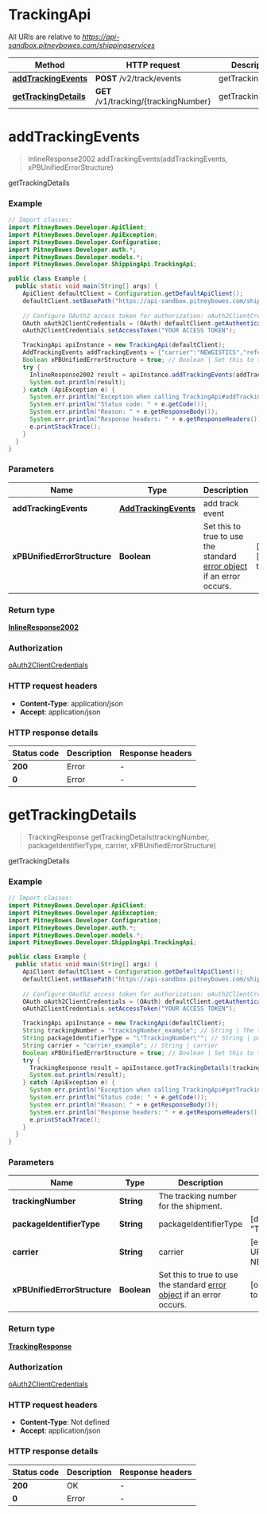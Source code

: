 # TrackingApi

All URIs are relative to *https://api-sandbox.pitneybowes.com/shippingservices*

Method | HTTP request | Description
------------- | ------------- | -------------
[**addTrackingEvents**](TrackingApi.md#addTrackingEvents) | **POST** /v2/track/events | getTrackingDetails
[**getTrackingDetails**](TrackingApi.md#getTrackingDetails) | **GET** /v1/tracking/{trackingNumber} | getTrackingDetails


<a name="addTrackingEvents"></a>
# **addTrackingEvents**
> InlineResponse2002 addTrackingEvents(addTrackingEvents, xPBUnifiedErrorStructure)

getTrackingDetails

### Example
```java
// Import classes:
import PitneyBowes.Developer.ApiClient;
import PitneyBowes.Developer.ApiException;
import PitneyBowes.Developer.Configuration;
import PitneyBowes.Developer.auth.*;
import PitneyBowes.Developer.models.*;
import PitneyBowes.Developer.ShippingApi.TrackingApi;

public class Example {
  public static void main(String[] args) {
    ApiClient defaultClient = Configuration.getDefaultApiClient();
    defaultClient.setBasePath("https://api-sandbox.pitneybowes.com/shippingservices");
    
    // Configure OAuth2 access token for authorization: oAuth2ClientCredentials
    OAuth oAuth2ClientCredentials = (OAuth) defaultClient.getAuthentication("oAuth2ClientCredentials");
    oAuth2ClientCredentials.setAccessToken("YOUR ACCESS TOKEN");

    TrackingApi apiInstance = new TrackingApi(defaultClient);
    AddTrackingEvents addTrackingEvents = {"carrier":"NEWGISTICS","references":[{"referenceType":"package","referenceValue":"1Z00","events":[{"eventCode":"DPB","carrierEventCode":"DOAC","eventDate":"2020-04-18","eventTime":"12:48:10","eventTimeOffset":"-06:00","eventCity":"Decatur","eventStateOrProvince":"IL","postalCode":"62521","country":"US"}]},{"referenceType":"package","referenceValue":"3Z30","events":[{"eventCode":"DPB","carrierEventCode":"DOAC","eventDate":"2020-04-18","eventTime":"12:50:00","eventTimeOffset":"-06:00","eventCity":"Decatur","eventStateOrProvince":"IL","postalCode":"62521","country":"US"}]}]}; // AddTrackingEvents | add track event
    Boolean xPBUnifiedErrorStructure = true; // Boolean | Set this to true to use the standard [error object](https://shipping.pitneybowes.com/reference/error-object.html#standard-error-object) if an error occurs.
    try {
      InlineResponse2002 result = apiInstance.addTrackingEvents(addTrackingEvents, xPBUnifiedErrorStructure);
      System.out.println(result);
    } catch (ApiException e) {
      System.err.println("Exception when calling TrackingApi#addTrackingEvents");
      System.err.println("Status code: " + e.getCode());
      System.err.println("Reason: " + e.getResponseBody());
      System.err.println("Response headers: " + e.getResponseHeaders());
      e.printStackTrace();
    }
  }
}
```

### Parameters

Name | Type | Description  | Notes
------------- | ------------- | ------------- | -------------
 **addTrackingEvents** | [**AddTrackingEvents**](AddTrackingEvents.md)| add track event |
 **xPBUnifiedErrorStructure** | **Boolean**| Set this to true to use the standard [error object](https://shipping.pitneybowes.com/reference/error-object.html#standard-error-object) if an error occurs. | [optional] [default to true]

### Return type

[**InlineResponse2002**](InlineResponse2002.md)

### Authorization

[oAuth2ClientCredentials](../README.md#oAuth2ClientCredentials)

### HTTP request headers

 - **Content-Type**: application/json
 - **Accept**: application/json

### HTTP response details
| Status code | Description | Response headers |
|-------------|-------------|------------------|
**200** | Error |  -  |
**0** | Error |  -  |

<a name="getTrackingDetails"></a>
# **getTrackingDetails**
> TrackingResponse getTrackingDetails(trackingNumber, packageIdentifierType, carrier, xPBUnifiedErrorStructure)

getTrackingDetails

### Example
```java
// Import classes:
import PitneyBowes.Developer.ApiClient;
import PitneyBowes.Developer.ApiException;
import PitneyBowes.Developer.Configuration;
import PitneyBowes.Developer.auth.*;
import PitneyBowes.Developer.models.*;
import PitneyBowes.Developer.ShippingApi.TrackingApi;

public class Example {
  public static void main(String[] args) {
    ApiClient defaultClient = Configuration.getDefaultApiClient();
    defaultClient.setBasePath("https://api-sandbox.pitneybowes.com/shippingservices");
    
    // Configure OAuth2 access token for authorization: oAuth2ClientCredentials
    OAuth oAuth2ClientCredentials = (OAuth) defaultClient.getAuthentication("oAuth2ClientCredentials");
    oAuth2ClientCredentials.setAccessToken("YOUR ACCESS TOKEN");

    TrackingApi apiInstance = new TrackingApi(defaultClient);
    String trackingNumber = "trackingNumber_example"; // String | The tracking number for the shipment.
    String packageIdentifierType = "\"TrackingNumber\""; // String | packageIdentifierType
    String carrier = "carrier_example"; // String | carrier
    Boolean xPBUnifiedErrorStructure = true; // Boolean | Set this to true to use the standard [error object](https://shipping.pitneybowes.com/reference/error-object.html#standard-error-object) if an error occurs.
    try {
      TrackingResponse result = apiInstance.getTrackingDetails(trackingNumber, packageIdentifierType, carrier, xPBUnifiedErrorStructure);
      System.out.println(result);
    } catch (ApiException e) {
      System.err.println("Exception when calling TrackingApi#getTrackingDetails");
      System.err.println("Status code: " + e.getCode());
      System.err.println("Reason: " + e.getResponseBody());
      System.err.println("Response headers: " + e.getResponseHeaders());
      e.printStackTrace();
    }
  }
}
```

### Parameters

Name | Type | Description  | Notes
------------- | ------------- | ------------- | -------------
 **trackingNumber** | **String**| The tracking number for the shipment. |
 **packageIdentifierType** | **String**| packageIdentifierType | [default to &quot;TrackingNumber&quot;]
 **carrier** | **String**| carrier | [enum: USPS, IMB, UPS, PBI, FedEx, NEWGISTICS, FDR]
 **xPBUnifiedErrorStructure** | **Boolean**| Set this to true to use the standard [error object](https://shipping.pitneybowes.com/reference/error-object.html#standard-error-object) if an error occurs. | [optional] [default to true]

### Return type

[**TrackingResponse**](TrackingResponse.md)

### Authorization

[oAuth2ClientCredentials](../README.md#oAuth2ClientCredentials)

### HTTP request headers

 - **Content-Type**: Not defined
 - **Accept**: application/json

### HTTP response details
| Status code | Description | Response headers |
|-------------|-------------|------------------|
**200** | OK |  -  |
**0** | Error |  -  |

